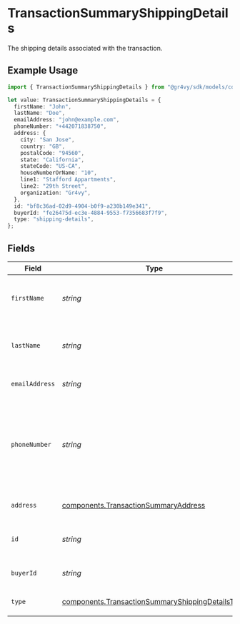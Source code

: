 # TransactionSummaryShippingDetails

The shipping details associated with the transaction.

## Example Usage

```typescript
import { TransactionSummaryShippingDetails } from "@gr4vy/sdk/models/components";

let value: TransactionSummaryShippingDetails = {
  firstName: "John",
  lastName: "Doe",
  emailAddress: "john@example.com",
  phoneNumber: "+442071838750",
  address: {
    city: "San Jose",
    country: "GB",
    postalCode: "94560",
    state: "California",
    stateCode: "US-CA",
    houseNumberOrName: "10",
    line1: "Stafford Appartments",
    line2: "29th Street",
    organization: "Gr4vy",
  },
  id: "bf8c36ad-02d9-4904-b0f9-a230b149e341",
  buyerId: "fe26475d-ec3e-4884-9553-f7356683f7f9",
  type: "shipping-details",
};
```

## Fields

| Field                                                                                                                | Type                                                                                                                 | Required                                                                                                             | Description                                                                                                          | Example                                                                                                              |
| -------------------------------------------------------------------------------------------------------------------- | -------------------------------------------------------------------------------------------------------------------- | -------------------------------------------------------------------------------------------------------------------- | -------------------------------------------------------------------------------------------------------------------- | -------------------------------------------------------------------------------------------------------------------- |
| `firstName`                                                                                                          | *string*                                                                                                             | :heavy_minus_sign:                                                                                                   | The first name(s) or given name for the buyer.                                                                       | John                                                                                                                 |
| `lastName`                                                                                                           | *string*                                                                                                             | :heavy_minus_sign:                                                                                                   | The last name, or family name, of the buyer.                                                                         | Doe                                                                                                                  |
| `emailAddress`                                                                                                       | *string*                                                                                                             | :heavy_minus_sign:                                                                                                   | The email address for the buyer.                                                                                     | john@example.com                                                                                                     |
| `phoneNumber`                                                                                                        | *string*                                                                                                             | :heavy_minus_sign:                                                                                                   | The phone number for the buyer which should be formatted according to the E164 number standard.                      | +14155552671                                                                                                         |
| `address`                                                                                                            | [components.TransactionSummaryAddress](../../models/components/transactionsummaryaddress.md)                         | :heavy_minus_sign:                                                                                                   | The billing address for the buyer.                                                                                   |                                                                                                                      |
| `id`                                                                                                                 | *string*                                                                                                             | :heavy_minus_sign:                                                                                                   | The ID for the shipping details.                                                                                     | bf8c36ad-02d9-4904-b0f9-a230b149e341                                                                                 |
| `buyerId`                                                                                                            | *string*                                                                                                             | :heavy_minus_sign:                                                                                                   | The ID for the buyer.                                                                                                | fe26475d-ec3e-4884-9553-f7356683f7f9                                                                                 |
| `type`                                                                                                               | [components.TransactionSummaryShippingDetailsType](../../models/components/transactionsummaryshippingdetailstype.md) | :heavy_minus_sign:                                                                                                   | Always `shipping-details`.                                                                                           | shipping-details                                                                                                     |